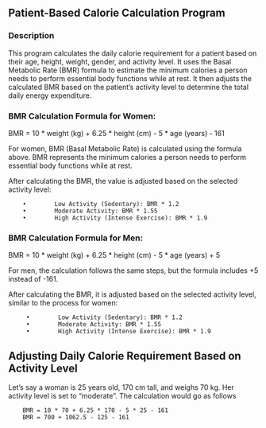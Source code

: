 ## **Patient-Based Calorie Calculation Program**
### Description

This program calculates the daily calorie requirement for a patient based on their age, height, weight, gender, and activity level. It uses the Basal Metabolic Rate (BMR) formula to estimate the minimum calories a person needs to perform essential body functions while at rest. It then adjusts the calculated BMR based on the patient’s activity level to determine the total daily energy expenditure.

 ### BMR Calculation Formula for Women:

 BMR = 10 * weight (kg) + 6.25 * height (cm) - 5 * age (years) - 161

For women, BMR (Basal Metabolic Rate) is calculated using the formula above. BMR represents the minimum calories a person needs to perform essential body functions while at rest.

After calculating the BMR, the value is adjusted based on the selected activity level:

        •        Low Activity (Sedentary): BMR * 1.2
        •        Moderate Activity: BMR * 1.55
        •        High Activity (Intense Exercise): BMR * 1.9

### BMR Calculation Formula for Men:

BMR = 10 * weight (kg) + 6.25 * height (cm) - 5 * age (years) + 5

For men, the calculation follows the same steps, but the formula includes +5 instead of -161.

After calculating the BMR, it is adjusted based on the selected activity level, similar to the process for women:

         •        Low Activity (Sedentary): BMR * 1.2
         •        Moderate Activity: BMR * 1.55
         •        High Activity (Intense Exercise): BMR * 1.9
## Adjusting Daily Calorie Requirement Based on Activity Level ##

Let’s say a woman is 25 years old, 170 cm tall, and weighs 70 kg. Her activity level is set to “moderate”. The calculation would go as follows

     
        BMR = 10 * 70 + 6.25 * 170 - 5 * 25 - 161
        BMR = 700 + 1062.5 - 125 - 161
